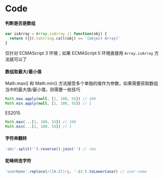 # Code

#### 判断是否是数组

``` javascript
var isArray = Array.isArray || function(obj) {
  return ({}).toString.call(obj) == '[object Array]'
}
```

仅针对 ECMAScript 3 环境；如果 ECMAScript 5 环境直接用 `Array.isArray` 方法就可以了

#### 数组取最大/最小值

Math.max() 和 Math.min() 方法接受多个单独的值作为参数，如果需要获取数组当中的最大值/最小值，则需要一些技巧

``` javascript
Math.max.apply(null, [1, 100, 55]) // 100
Math.min.apply(null, [1, 100, 55]) // 1
```

ES2015

``` javascript
Math.max(...[1, 100, 55]) // 100
Math.min(...[1, 100, 55]) // 1
```

#### 字符串翻转

``` javascript
'abc'.split('').reverse().join('') // cba
```

#### 驼峰转连字符

``` javascript
'userName'.replace(/([A-Z])/g, '-$1').toLowerCase() // user-name
```
